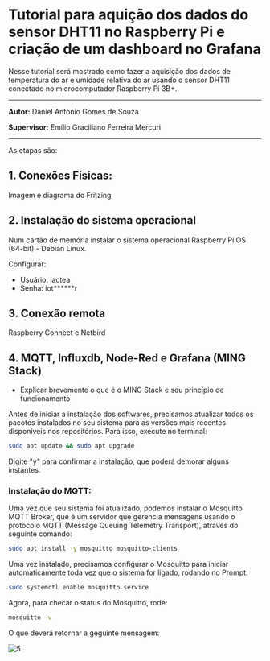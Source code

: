 # Tutorial para aquição dos dados do sensor DHT11 no Raspberry Pi e criação de um dashboard no Grafana

Nesse tutorial será mostrado como fazer a aquisição dos dados de temperatura do ar e umidade relativa do ar usando o sensor DHT11 conectado no microcomputador Raspberry Pi 3B+.

---

**Autor:** Daniel Antonio Gomes de Souza

**Supervisor:** Emílio Graciliano Ferreira Mercuri

---

As etapas são:

## 1. Conexões Físicas:

Imagem e diagrama do Fritzing

## 2. Instalação do sistema operacional 

Num cartão de memória instalar o sistema operacional Raspberry Pi OS (64-bit) - Debian Linux.

Configurar:
- Usuário: lactea
- Senha: iot******r

## 3. Conexão remota

Raspberry Connect e Netbird 

## 4. MQTT, Influxdb, Node-Red e Grafana (MING Stack)

* Explicar brevemente o que é o MING Stack e seu princípio de funcionamento

Antes de iniciar a instalação dos softwares, precisamos atualizar todos os pacotes instalados no seu sistema para as versões mais recentes disponíveis nos repositórios. Para isso, execute no terminal:

```bash
sudo apt update && sudo apt upgrade
```

Digite "y" para confirmar a instalação, que poderá demorar alguns instantes.

### Instalação do MQTT:

Uma vez que seu sistema foi atualizado, podemos instalar o Mosquitto MQTT Broker, que é um servidor que gerencia mensagens usando o protocolo MQTT (Message Queuing Telemetry Transport), através do seguinte comando:

```bash
sudo apt install -y mosquitto mosquitto-clients
```

Uma vez instalado, precisamos configurar o Mosquitto para iniciar automaticamente toda vez que o sistema for ligado, rodando no Prompt:

```bash
sudo systemctl enable mosquitto.service
```

Agora, para checar o status do Mosquitto, rode:

```bash
mosquitto -v
```

O que deverá retornar a geguinte mensagem:

![5](https://github.com/user-attachments/assets/20fb2900-38a6-46a5-9284-cae5df662150)




